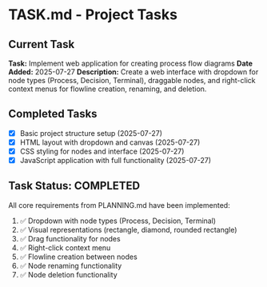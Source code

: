 # TASK.md - Project Tasks

## Current Task
**Task:** Implement web application for creating process flow diagrams
**Date Added:** 2025-07-27
**Description:** Create a web interface with dropdown for node types (Process, Decision, Terminal), draggable nodes, and right-click context menus for flowline creation, renaming, and deletion.

## Completed Tasks
- [x] Basic project structure setup (2025-07-27)
- [x] HTML layout with dropdown and canvas (2025-07-27)
- [x] CSS styling for nodes and interface (2025-07-27)
- [x] JavaScript application with full functionality (2025-07-27)

## Task Status: COMPLETED
All core requirements from PLANNING.md have been implemented:
1. ✅ Dropdown with node types (Process, Decision, Terminal)
2. ✅ Visual representations (rectangle, diamond, rounded rectangle)
3. ✅ Drag functionality for nodes
4. ✅ Right-click context menu
5. ✅ Flowline creation between nodes
6. ✅ Node renaming functionality
7. ✅ Node deletion functionality